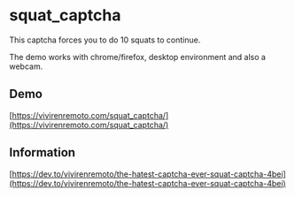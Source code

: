 # squat_captcha

This captcha forces you to do 10 squats to continue.

The demo works with chrome/firefox, desktop environment and also a webcam.

## Demo

[https://vivirenremoto.com/squat_captcha/](https://vivirenremoto.com/squat_captcha/)

## Information

[https://dev.to/vivirenremoto/the-hatest-captcha-ever-squat-captcha-4bei](https://dev.to/vivirenremoto/the-hatest-captcha-ever-squat-captcha-4bei)

